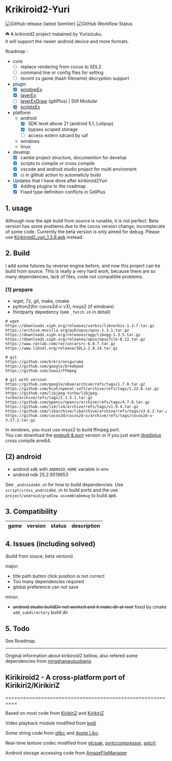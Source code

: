 # Krikiroid2-Yuri  

![GitHub release (latest SemVer)](https://img.shields.io/github/v/release/YuriSizuku/Kirikiroid2Yuri?color=green&label=krkr2yuri&style=flat-square7&logo=4chan)  ![GitHub Workflow Status](https://img.shields.io/github/actions/workflow/status/YuriSizuku/Kirikiroid2Yuri/build_android.yml?label=android%28aarch64%29&style=flat-square)

☘️ A krikiroid2 project matained by Yurisizuku.  
It will support the newer android device and more formats.

Roadmap :

- core
  - [ ] replace rendering from cocos to SDL2
  - [ ] command line or config files for setting
  - [ ] recent cx game (hash filename) decryption support
- plugin
  - [x] [windowEx](https://github.com/wamsoft/windowEx)
  - [x] [layerEx](https://github.com/wamsoft/layerEx)
  - [ ] [layerExDraw](https://github.com/wamsoft/layerExDraw) (gdiPlus) | Still Modular
  - [x] [scriptsEx](https://github.com/wamsoft/scriptsEx)
- platform
  - android
    - [x] SDK level above 21 (android 5.1, Lolipop)
    - [x] bypass scoped storage
    - [ ] access extern sdcard by saf
  - windows
  - linux
- develop  
  - [x] camke project structure, documention for develop
  - [x] scripts to compile or cross compile
  - [x] vscode and android studio project for multi enviroment
  - [x] ci in github action to automaticly build
        
- Updates that I have done after kirikiroid2Yuri
  - [x] Adding plugins to the roadmap
  - [x] Fixed type definition conflicts in GdiPlus

## 1. usage  

Although now the apk build from source is runable, it is not perfect. Beta version has some problems due to the cocos version change, incomplecate of some code. Currently the beta version is only aimed for debug. Please use [Kirikiroid2_yuri_1.3.9.apk](https://github.com/YuriSizuku/Kirikiroid2Yuri/releases/download/1.3.9_yuri/Kirikiroid2_yuri_1.3.9.apk) instead.  

## 2. Build  

I add some futures by reverse engine before, and now this project can be build from source.  This is really a very hard work, because there are so many dependencies, lack of files, code not compatible problems.  

### (1) prepare  

- wget, 7z, git, make, cmake  
- python2(for cocos2d-x v3), msys2 (if windows)  
- thirdparty depedency (see `_fetch.sh` in detail)  

``` shell
# wget 
https://downloads.xiph.org/releases/vorbis/libvorbis-1.3.7.tar.gz
https://archive.mozilla.org/pub/opus/opus-1.3.1.tar.gz
https://downloads.xiph.org/releases/ogg/libogg-1.3.5.tar.gz
https://downloads.xiph.org/releases/opus/opusfile-0.12.tar.gz
https://www.rarlab.com/rar/unrarsrc-6.0.7.tar.gz
https://www.libsdl.org/release/SDL2-2.0.14.tar.gz

# git
https://github.com/krkrz/oniguruma
https://github.com/google/breakpad
https://github.com/zeas2/FFmpeg

# git with version
https://github.com/google/oboe/archive/refs/tags/1.7.0.tar.gz
https://github.com/kcat/openal-soft/archive/refs/tags/1.23.0.tar.gz
https://github.com/libjpeg-turbo/libjpeg-turbo/archive/refs/tags/2.1.5.1.tar.gz
https://github.com/opencv/opencv/archive/refs/tags/4.7.0.tar.gz
https://github.com/lz4/lz4/archive/refs/tags/v1.9.4.tar.gz
https://github.com/libarchive/libarchive/archive/refs/tags/v3.6.2.tar.gz
https://github.com/cocos2d/cocos2d-x/archive/refs/tags/cocos2d-x-3.17.2.tar.gz
```

In windows, you must use msys2 to build ffmpeg port.  
You can download the [prebuilt & port](https://github.com/Walkedharmony/Kirikiroid2AVN/releases/tag/prebuilt) version or if you just want [libgdiplus](https://github.com/Walkedharmony/LibgdiplusARM64-Prebuilt) cross compile arm64. 

## (2) android  

- android sdk with `ANDROID_HOME` variable in env  
- android ndk 25.2.9519653  

See `_androida64.sh` for how to build dependencies.
Use `script/cross_android64.sh` to build ports and the use `project/android/gradlew assembleDebug` to build apk.

## 3. Compatibility  

|game|version|status|description|
|----|-------|------|-----------|

## 4. Issues (including solved)

(build from souce, beta version)  

major:  

- title path button click position is not correct
- Too many dependencies required
- global preference can not save

minor:  

- ~~android studio buildDir not worked and it make dir at root~~ fixed by cmake `add_subdirectory` build dir

## 5. Todo

See Roadmap.  
___
Original information about kirikiroid2 bellow, also refered some dependencies from [ningshanwutuobang](https://github.com/ningshanwutuobang/Kirikiroid2).  

## Kirikiroid2 - A cross-platform port of Kirikiri2/KirikiriZ  

==========================================================

Based on most code from [Kirikiri2](http://kikyou.info/tvp/) and [KirikiriZ](https://github.com/krkrz/krkrz)

Video playback module modified from [kodi](https://github.com/xbmc/xbmc)

Some string code from [glibc](https://www.gnu.org/s/libc) and [Apple Libc](https://opensource.apple.com/source/Libc).

Real-time texture codec modified from [etcpak](https://bitbucket.org/wolfpld/etcpak.git), [pvrtccompressor](https://bitbucket.org/jthlim/pvrtccompressor), [astcrt](https://github.com/daoo/astcrt)

Android storage accessing code from [AmazeFileManager](https://github.com/arpitkh96/AmazeFileManager)
